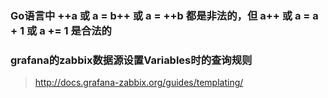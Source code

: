 ### Go语言中 ++a 或 a = b++ 或 a = ++b 都是非法的，但 a++ 或 a = a + 1 或 a += 1 是合法的

### grafana的zabbix数据源设置Variables时的查询规则

> http://docs.grafana-zabbix.org/guides/templating/
